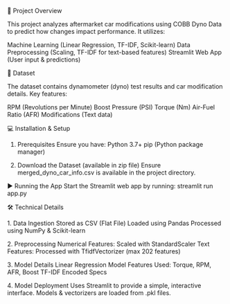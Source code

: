 🚀 Project Overview


This project analyzes aftermarket car modifications using COBB Dyno Data to predict how changes impact performance. 
It utilizes:

Machine Learning (Linear Regression, TF-IDF, Scikit-learn)
Data Preprocessing (Scaling, TF-IDF for text-based features)
Streamlit Web App (User input & predictions)

📂 Dataset


The dataset contains dynamometer (dyno) test results and car modification details. Key features:

RPM (Revolutions per Minute)
Boost Pressure (PSI)
Torque (Nm)
Air-Fuel Ratio (AFR)
Modifications (Text data) 

💻 Installation & Setup
1. Prerequisites
   Ensure you have:
   Python 3.7+
   pip (Python package manager)

2. Download the Dataset (available in zip file)
   Ensure merged_dyno_car_info.csv is available in the project directory.

▶️ Running the App
   Start the Streamlit web app by running:
   streamlit run app.py

🛠️ Technical Details

   1️. Data Ingestion
      Stored as CSV (Flat File)
      Loaded using Pandas
      Processed using NumPy & Scikit-learn
   
   2️. Preprocessing
      Numerical Features: Scaled with StandardScaler
      Text Features: Processed with TfidfVectorizer (max 202 features)
   
   3️. Model Details
      Linear Regression Model
      Features Used:
      Torque, RPM, AFR, Boost
      TF-IDF Encoded Specs
   
   4️. Model Deployment
      Uses Streamlit to provide a simple, interactive interface.
      Models & vectorizers are loaded from .pkl files.   
 

